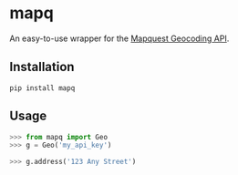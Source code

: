 mapq
====

An easy-to-use wrapper for the [Mapquest Geocoding API](http://www.mapquestapi.com/geocoding/).


Installation
------------

    pip install mapq


Usage
-----

```python
>>> from mapq import Geo
>>> g = Geo('my_api_key')

>>> g.address('123 Any Street')
```
